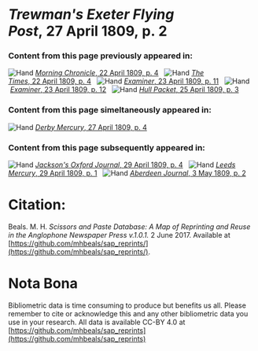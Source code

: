 # *Trewman's Exeter Flying Post*, 27 April 1809, p. 2  
  
### Content from this page previously appeared in:  
![Hand](http://scissorsandpaste.net/wp-content/uploads/2017/06/smallhandpointer.png) [*Morning Chronicle*, 22 April 1809, p. 4](https://mhbeals.github.io/sap_html/Morning-Chronicle/Morning-Chronicle-22-April-1809-p-4)  
![Hand](http://scissorsandpaste.net/wp-content/uploads/2017/06/smallhandpointer.png) [*The Times*, 22 April 1809, p. 4](https://mhbeals.github.io/sap_html/The-Times/The-Times-22-April-1809-p-4)  
![Hand](http://scissorsandpaste.net/wp-content/uploads/2017/06/smallhandpointer.png) [*Examiner*, 23 April 1809, p. 11](https://mhbeals.github.io/sap_html/Examiner/Examiner-23-April-1809-p-11)  
![Hand](http://scissorsandpaste.net/wp-content/uploads/2017/06/smallhandpointer.png) [*Examiner*, 23 April 1809, p. 12](https://mhbeals.github.io/sap_html/Examiner/Examiner-23-April-1809-p-12)  
![Hand](http://scissorsandpaste.net/wp-content/uploads/2017/06/smallhandpointer.png) [*Hull Packet*, 25 April 1809, p. 3](https://mhbeals.github.io/sap_html/Hull-Packet/Hull-Packet-25-April-1809-p-3)  
  
### Content from this page simeltaneously appeared in:  
![Hand](http://scissorsandpaste.net/wp-content/uploads/2017/06/smallhandpointer.png) [*Derby Mercury*, 27 April 1809, p. 4](https://mhbeals.github.io/sap_html/Derby-Mercury/Derby-Mercury-27-April-1809-p-4)  
  
### Content from this page subsequently appeared in:  
![Hand](http://scissorsandpaste.net/wp-content/uploads/2017/06/smallhandpointer.png) [*Jackson's Oxford Journal*, 29 April 1809, p. 4](https://mhbeals.github.io/sap_html/Jackson's-Oxford-Journal/Jackson's-Oxford-Journal-29-April-1809-p-4)  
![Hand](http://scissorsandpaste.net/wp-content/uploads/2017/06/smallhandpointer.png) [*Leeds Mercury*, 29 April 1809, p. 1](https://mhbeals.github.io/sap_html/Leeds-Mercury/Leeds-Mercury-29-April-1809-p-1)  
![Hand](http://scissorsandpaste.net/wp-content/uploads/2017/06/smallhandpointer.png) [*Aberdeen Journal*, 3 May 1809, p. 2](https://mhbeals.github.io/sap_html/Aberdeen-Journal/Aberdeen-Journal-3-May-1809-p-2)  


# Citation: 

Beals. M. H. *Scissors and Paste Database: A Map of Reprinting and Reuse in the Anglophone Newspaper Press v.1.0.1.* 2 June 2017. Available at [https://github.com/mhbeals/sap_reprints/](https://github.com/mhbeals/sap_reprints/). 

# Nota Bona

Bibliometric data is time consuming to produce but benefits us all. Please remember to cite or acknowledge this and any other bibliometric data you use in your research. All data is available CC-BY 4.0 at [https://github.com/mhbeals/sap_reprints](https://github.com/mhbeals/sap_reprints)